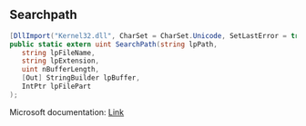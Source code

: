 ## Searchpath

```csharp
[DllImport("Kernel32.dll", CharSet = CharSet.Unicode, SetLastError = true)][return: MarshalAs(UnmanagedType.U4)]
public static extern uint SearchPath(string lpPath,
   string lpFileName,
   string lpExtension,
   uint nBufferLength,
   [Out] StringBuilder lpBuffer,
   IntPtr lpFilePart
);
```

Microsoft documentation: [Link](https://learn.microsoft.com/en-us/windows/win32/api/processenv/nf-processenv-searchpathw)
